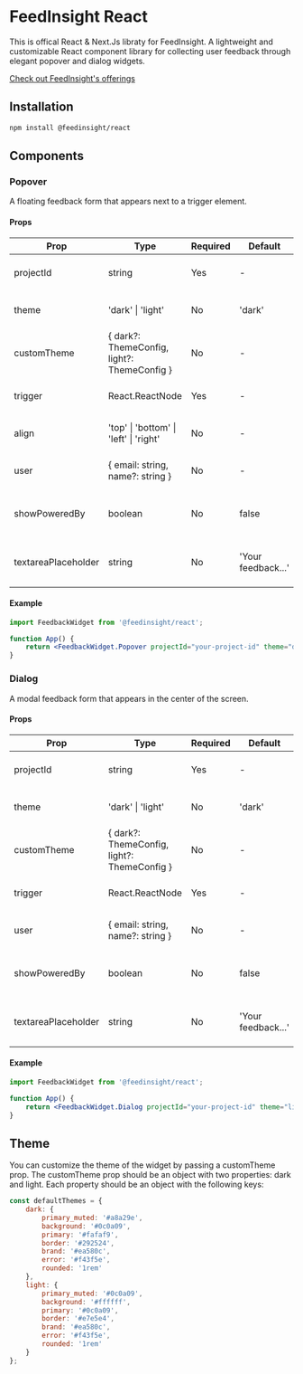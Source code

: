 # FeedInsight React

This is offical React & Next.Js libraty for FeedInsight.
A lightweight and customizable React component library for collecting user feedback through elegant popover and dialog widgets.

[Check out FeedInsight's offerings](https://feedinsight.xyz/)

## Installation

```bash
npm install @feedinsight/react
```

## Components

### Popover

A floating feedback form that appears next to a trigger element.

#### Props

| Prop          | Type                                        | Required | Default | Description                           |
| ------------- | ------------------------------------------- | -------- | ------- | ------------------------------------- |
| projectId     | string                                      | Yes      | -       | Your FeedInsight project ID           |
| theme         | 'dark' \| 'light'                           | No       | 'dark'  | The color theme of the widget         |
| customTheme   | { dark?: ThemeConfig, light?: ThemeConfig } | No       | -       | Custom theme configuration            |
| trigger       | React.ReactNode                             | Yes      | -       | The element that triggers the popover |
| align         | 'top' \| 'bottom' \| 'left' \| 'right'      | No       | -       | Preferred popover position            |
| user          | { email: string, name?: string }            | No       | -       | Pre-filled user information           |
| showPoweredBy | boolean                                     | No       | false   | Show "Powered by FeedInsight" link    |
| textareaPlaceholder| string                                      | No       | 'Your feedback...'| Custom textarea placeholder text      |

#### Example

```jsx
import FeedbackWidget from '@feedinsight/react';

function App() {
	return <FeedbackWidget.Popover projectId="your-project-id" theme="dark" align="right" trigger={<button>Feedback</button>} user={{ email: 'user@example.com', name: 'John Doe' }} />;
}
```

### Dialog

A modal feedback form that appears in the center of the screen.

#### Props

| Prop          | Type                                        | Required | Default | Description                          |
| ------------- | ------------------------------------------- | -------- | ------- | ------------------------------------ |
| projectId     | string                                      | Yes      | -       | Your FeedInsight project ID          |
| theme         | 'dark' \| 'light'                           | No       | 'dark'  | The color theme of the widget        |
| customTheme   | { dark?: ThemeConfig, light?: ThemeConfig } | No       | -       | Custom theme configuration           |
| trigger       | React.ReactNode                             | Yes      | -       | The element that triggers the dialog |
| user          | { email: string, name?: string }            | No       | -       | Pre-filled user information          |
| showPoweredBy | boolean                                     | No       | false   | Show "Powered by FeedInsight" link   |
| textareaPlaceholder| string                                      | No       | 'Your feedback...'| Custom textarea placeholder text     |

#### Example

```jsx
import FeedbackWidget from '@feedinsight/react';

function App() {
	return <FeedbackWidget.Dialog projectId="your-project-id" theme="light" trigger={<button>Give Feedback</button>} user={{ email: 'user@example.com' }} />;
}
```

## Theme

You can customize the theme of the widget by passing a customTheme prop. The customTheme prop should be an object with two properties: dark and light. Each property should be an object with the following keys:

```jsx
const defaultThemes = {
	dark: {
		primary_muted: '#a8a29e',
		background: '#0c0a09',
		primary: '#fafaf9',
		border: '#292524',
		brand: '#ea580c',
		error: '#f43f5e',
		rounded: '1rem'
	},
	light: {
		primary_muted: '#0c0a09',
		background: '#ffffff',
		primary: '#0c0a09',
		border: '#e7e5e4',
		brand: '#ea580c',
		error: '#f43f5e',
		rounded: '1rem'
	}
};
```
